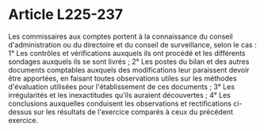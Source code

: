 # Article L225-237

Les commissaires aux comptes portent à la connaissance du conseil d'administration ou du directoire et du conseil de surveillance, selon le cas :   1° Les contrôles et vérifications auxquels ils ont procédé et les différents sondages auxquels ils se sont livrés ;   2° Les postes du bilan et des autres documents comptables auxquels des modifications leur paraissent devoir être apportées, en faisant toutes observations utiles sur les méthodes d'évaluation utilisées pour l'établissement de ces documents ;   3° Les irrégularités et les inexactitudes qu'ils auraient découvertes ;   4° Les conclusions auxquelles conduisent les observations et rectifications ci-dessus sur les résultats de l'exercice comparés à ceux du précédent exercice.